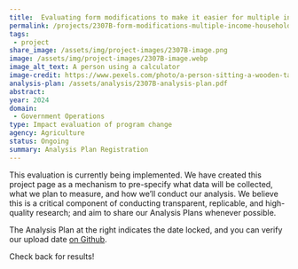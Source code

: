 ```yaml
---
title:  Evaluating form modifications to make it easier for multiple income households to report income on benefits applications
permalink: /projects/2307B-form-modifications-multiple-income-households/
tags: 
 - project
share_image: /assets/img/project-images/2307B-image.png
image: /assets/img/project-images/2307B-image.webp 
image_alt_text: A person using a calculator
image-credit: https://www.pexels.com/photo/a-person-sitting-a-wooden-table-with-a-notepad-and-laptop-using-a-calculator-6963847/
analysis-plan: /assets/analysis/2307B-analysis-plan.pdf
abstract: 
year: 2024  
domain:
 - Government Operations
type: Impact evaluation of program change
agency: Agriculture
status: Ongoing
summary: Analysis Plan Registration
---
```

This evaluation is currently being implemented. We have created this project page as a mechanism to pre-specify what data will be collected, what we plan to measure, and how we’ll conduct our analysis. We believe this is a critical component of conducting transparent, replicable, and high-quality research; and aim to share our Analysis Plans whenever possible.

The Analysis Plan at the right indicates the date locked, and you can verify our upload date <a class="usa-link usa-link--external" href="https://github.com/gsa-oes/office-of-evaluation-sciences/commits/master/assets/analysis/2307B-analysis-plan.pdf">on Github</a>. 

Check back for results!
